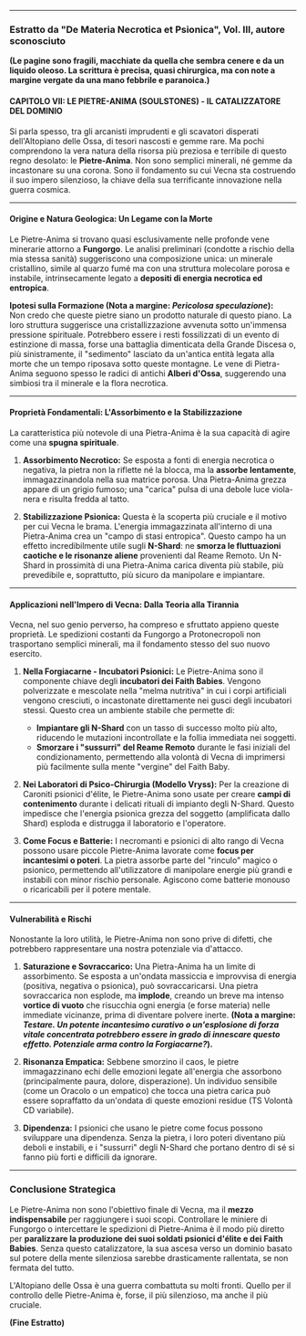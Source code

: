 
***

### **Estratto da "De Materia Necrotica et Psionica", Vol. III, autore sconosciuto**

**(Le pagine sono fragili, macchiate da quella che sembra cenere e da un liquido oleoso. La scrittura è precisa, quasi chirurgica, ma con note a margine vergate da una mano febbrile e paranoica.)**

#### **CAPITOLO VII: LE PIETRE-ANIMA (SOULSTONES) - IL CATALIZZATORE DEL DOMINIO**

Si parla spesso, tra gli arcanisti imprudenti e gli scavatori disperati dell'Altopiano delle Ossa, di tesori nascosti e gemme rare. Ma pochi comprendono la vera natura della risorsa più preziosa e terribile di questo regno desolato: le **Pietre-Anima**. Non sono semplici minerali, né gemme da incastonare su una corona. Sono il fondamento su cui Vecna sta costruendo il suo impero silenzioso, la chiave della sua terrificante innovazione nella guerra cosmica.

***

#### **Origine e Natura Geologica: Un Legame con la Morte**

Le Pietre-Anima si trovano quasi esclusivamente nelle profonde vene minerarie attorno a **Fungorgo**. Le analisi preliminari (condotte a rischio della mia stessa sanità) suggeriscono una composizione unica: un minerale cristallino, simile al quarzo fumé ma con una struttura molecolare porosa e instabile, intrinsecamente legato a **depositi di energia necrotica ed entropica**.

**Ipotesi sulla Formazione (Nota a margine: *Pericolosa speculazione*):**  
Non credo che queste pietre siano un prodotto naturale di questo piano. La loro struttura suggerisce una cristallizzazione avvenuta sotto un'immensa pressione spirituale. Potrebbero essere i resti fossilizzati di un evento di estinzione di massa, forse una battaglia dimenticata della Grande Discesa o, più sinistramente, il "sedimento" lasciato da un'antica entità legata alla morte che un tempo riposava sotto queste montagne. Le vene di Pietra-Anima seguono spesso le radici di antichi **Alberi d'Ossa**, suggerendo una simbiosi tra il minerale e la flora necrotica.

***

#### **Proprietà Fondamentali: L'Assorbimento e la Stabilizzazione**

La caratteristica più notevole di una Pietra-Anima è la sua capacità di agire come una **spugna spirituale**.

1.  **Assorbimento Necrotico:** Se esposta a fonti di energia necrotica o negativa, la pietra non la riflette né la blocca, ma la **assorbe lentamente**, immagazzinandola nella sua matrice porosa. Una Pietra-Anima grezza appare di un grigio fumoso; una "carica" pulsa di una debole luce viola-nera e risulta fredda al tatto.

2.  **Stabilizzazione Psionica:** Questa è la scoperta più cruciale e il motivo per cui Vecna le brama. L'energia immagazzinata all'interno di una Pietra-Anima crea un "campo di stasi entropica". Questo campo ha un effetto incredibilmente utile sugli **N-Shard**: ne **smorza le fluttuazioni caotiche e le risonanze aliene** provenienti dal Reame Remoto. Un N-Shard in prossimità di una Pietra-Anima carica diventa più stabile, più prevedibile e, soprattutto, più sicuro da manipolare e impiantare.

***

#### **Applicazioni nell'Impero di Vecna: Dalla Teoria alla Tirannia**

Vecna, nel suo genio perverso, ha compreso e sfruttato appieno queste proprietà. Le spedizioni costanti da Fungorgo a Protonecropoli non trasportano semplici minerali, ma il fondamento stesso del suo nuovo esercito.

1.  **Nella Forgiacarne - Incubatori Psionici:**
    Le Pietre-Anima sono il componente chiave degli **incubatori dei Faith Babies**. Vengono polverizzate e mescolate nella "melma nutritiva" in cui i corpi artificiali vengono cresciuti, o incastonate direttamente nei gusci degli incubatori stessi. Questo crea un ambiente stabile che permette di:
    *   **Impiantare gli N-Shard** con un tasso di successo molto più alto, riducendo le mutazioni incontrollate e la follia immediata nei soggetti.
    *   **Smorzare i "sussurri" del Reame Remoto** durante le fasi iniziali del condizionamento, permettendo alla volontà di Vecna di imprimersi più facilmente sulla mente "vergine" del Faith Baby.

2.  **Nei Laboratori di Psico-Chirurgia (Modello Vryss):**
    Per la creazione di Caroniti psionici d'élite, le Pietre-Anima sono usate per creare **campi di contenimento** durante i delicati rituali di impianto degli N-Shard. Questo impedisce che l'energia psionica grezza del soggetto (amplificata dallo Shard) esploda e distrugga il laboratorio e l'operatore.

3.  **Come Focus e Batterie:**
    I necromanti e psionici di alto rango di Vecna possono usare piccole Pietre-Anima lavorate come **focus per incantesimi o poteri**. La pietra assorbe parte del "rinculo" magico o psionico, permettendo all'utilizzatore di manipolare energie più grandi e instabili con minor rischio personale. Agiscono come batterie monouso o ricaricabili per il potere mentale.

***

#### **Vulnerabilità e Rischi**

Nonostante la loro utilità, le Pietre-Anima non sono prive di difetti, che potrebbero rappresentare una nostra potenziale via d'attacco.

1.  **Saturazione e Sovraccarico:** Una Pietra-Anima ha un limite di assorbimento. Se esposta a un'ondata massiccia e improvvisa di energia (positiva, negativa o psionica), può sovraccaricarsi. Una pietra sovraccarica non esplode, ma **implode**, creando un breve ma intenso **vortice di vuoto** che risucchia ogni energia (e forse materia) nelle immediate vicinanze, prima di diventare polvere inerte.
    **(Nota a margine: *Testare. Un potente incantesimo curativo o un'esplosione di forza vitale concentrata potrebbero essere in grado di innescare questo effetto. Potenziale arma contro la Forgiacarne?*).**

2.  **Risonanza Empatica:** Sebbene smorzino il caos, le pietre immagazzinano echi delle emozioni legate all'energia che assorbono (principalmente paura, dolore, disperazione). Un individuo sensibile (come un Oracolo o un empatico) che tocca una pietra carica può essere sopraffatto da un'ondata di queste emozioni residue (TS Volontà CD variabile).

3.  **Dipendenza:** I psionici che usano le pietre come focus possono sviluppare una dipendenza. Senza la pietra, i loro poteri diventano più deboli e instabili, e i "sussurri" degli N-Shard che portano dentro di sé si fanno più forti e difficili da ignorare.

***

### **Conclusione Strategica**

Le Pietre-Anima non sono l'obiettivo finale di Vecna, ma il **mezzo indispensabile** per raggiungere i suoi scopi. Controllare le miniere di Fungorgo o intercettare le spedizioni di Pietre-Anima è il modo più diretto per **paralizzare la produzione dei suoi soldati psionici d'élite e dei Faith Babies**. Senza questo catalizzatore, la sua ascesa verso un dominio basato sul potere della mente silenziosa sarebbe drasticamente rallentata, se non fermata del tutto.

L'Altopiano delle Ossa è una guerra combattuta su molti fronti. Quello per il controllo delle Pietre-Anima è, forse, il più silenzioso, ma anche il più cruciale.

**(Fine Estratto)**